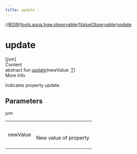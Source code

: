 ```yaml
---
title: update -
---
```

//[BGW](../../../index.md)/[tools.aqua.bgw.observable](../index.md)/[IValueObservable](index.md)/[update](update.md)



# update  
[jvm]  
Content  
abstract fun [update](update.md)(newValue: [T](index.md))  
More info  


Indicates property update.



## Parameters  
  
jvm  
  
| | |
|---|---|
| <a name="tools.aqua.bgw.observable/IValueObservable/update/#TypeParam(bounds=[kotlin.Any?])/PointingToDeclaration/"></a>newValue| <a name="tools.aqua.bgw.observable/IValueObservable/update/#TypeParam(bounds=[kotlin.Any?])/PointingToDeclaration/"></a><br><br>New value of property<br><br>|
  
  



